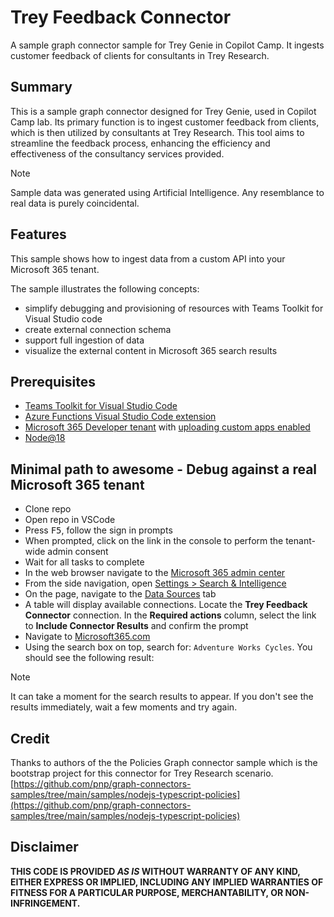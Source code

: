 # Trey Feedback Connector

A sample graph connector sample for Trey Genie in Copilot Camp. It ingests customer feedback of clients for consultants in Trey Research. 

## Summary

This is a sample graph connector designed for Trey Genie, used in Copilot Camp lab. Its primary function is to ingest customer feedback from clients, which is then utilized by consultants at Trey Research. This tool aims to streamline the feedback process, enhancing the efficiency and effectiveness of the consultancy services provided.

> [!NOTE]  
> Sample data was generated using Artificial Intelligence. Any resemblance to real data is purely coincidental.



## Features

This sample shows how to ingest data from a custom API into your Microsoft 365 tenant.

The sample illustrates the following concepts:

- simplify debugging and provisioning of resources with Teams Toolkit for Visual Studio code
- create external connection schema
- support full ingestion of data
- visualize the external content in Microsoft 365 search results



## Prerequisites

- [Teams Toolkit for Visual Studio Code](https://marketplace.visualstudio.com/items?itemName=TeamsDevApp.ms-teams-vscode-extension)
- [Azure Functions Visual Studio Code extension](https://marketplace.visualstudio.com/items?itemName=ms-azuretools.vscode-azurefunctions)
- [Microsoft 365 Developer tenant](https://developer.microsoft.com/microsoft-365/dev-program) with [uploading custom apps enabled](https://learn.microsoft.com/microsoftteams/platform/m365-apps/prerequisites#prepare-a-developer-tenant-for-testing)
- [Node@18](https://nodejs.org)

## Minimal path to awesome - Debug against a real Microsoft 365 tenant

- Clone repo
- Open repo in VSCode
- Press <kbd>F5</kbd>, follow the sign in prompts
- When prompted, click on the link in the console to perform the tenant-wide admin consent
- Wait for all tasks to complete
- In the web browser navigate to the [Microsoft 365 admin center](https://admin.microsoft.com/)
- From the side navigation, open [Settings > Search & Intelligence](https://admin.microsoft.com/?source=applauncher#/MicrosoftSearch)
- On the page, navigate to the [Data Sources](https://admin.microsoft.com/?source=applauncher#/MicrosoftSearch/connectors) tab
- A table will display available connections. Locate the **Trey Feedback Connector** connection. In the **Required actions** column, select the link to **Include Connector Results** and confirm the prompt
- Navigate to [Microsoft365.com](https://www.microsoft365.com)
- Using the search box on top, search for: `Adventure Works Cycles`. You should see the following result:


> [!NOTE]  
> It can take a moment for the search results to appear. If you don't see the results immediately, wait a few moments and try again.

## Credit

Thanks to authors of the the Policies Graph connector sample which is the bootstrap project for this connector for Trey Research scenario. [https://github.com/pnp/graph-connectors-samples/tree/main/samples/nodejs-typescript-policies](https://github.com/pnp/graph-connectors-samples/tree/main/samples/nodejs-typescript-policies) 

## Disclaimer

**THIS CODE IS PROVIDED *AS IS* WITHOUT WARRANTY OF ANY KIND, EITHER EXPRESS OR IMPLIED, INCLUDING ANY IMPLIED WARRANTIES OF FITNESS FOR A PARTICULAR PURPOSE, MERCHANTABILITY, OR NON-INFRINGEMENT.**
